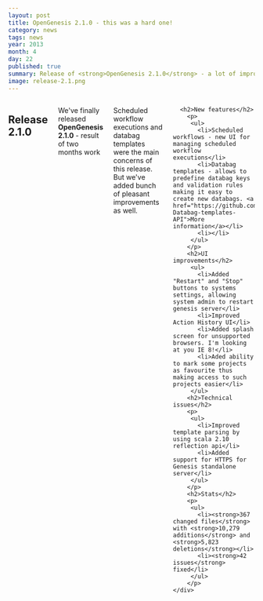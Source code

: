 ```yaml
---
layout: post
title: OpenGenesis 2.1.0 - this was a hard one!
category: news
tags: news
year: 2013
month: 4
day: 22
published: true
summary: Release of <strong>OpenGenesis 2.1.0</strong> - a lot of improvements
image: release-2.1.png
---
```


<div class="row">
	<div class="span9 columns">
	  <h2>Release 2.1.0</h2>
	  <p>We've finally released <strong>OpenGenesis 2.1.0</strong> - result of two months work</p>
      <p>Scheduled workflow executions and databag templates were the main concerns of this release. But we've added bunch of pleasant improvements as well.</p>

      <h2>New features</h2>
        <p>
         <ul>
           <li>Scheduled workflows - new UI for managing scheduled workflow executions</li>
           <li>Databag templates - allows to predefine databag keys and validation rules making it easy to create new databags. <a href="https://github.com/griddynamics/OpenGenesis/wiki/REST:-Databag-templates-API">More information</a></li>
           <li></li>
         </ul>
        </p>
        <h2>UI improvements</h2>
         <ul>
           <li>Added "Restart" and "Stop" buttons to systems settings, allowing system admin to restart genesis server</li>
           <li>Improved Action History UI</li>
           <li>Added splash screen for unsupported browsers. I'm looking at you IE 8!</li>
           <li>Aded ability to mark some projects as favourite thus making access to such projects easier</li>   
         </ul>
        <h2>Technical issues</h2>
        <p>
         <ul>
           <li>Improved template parsing by using scala 2.10 reflection api</li>
           <li>Added support for HTTPS for Genesis standalone server</li>
         </ul>
        </p>
        <h2>Stats</h2>
        <p>
         <ul>
           <li><strong>367 changed files</strong> with <strong>10,279 additions</strong> and <strong>5,823 deletions</strong></li>
           <li><strong>42 issues</strong> fixed</li>
         </ul>
        </p>
	</div>
</div>
